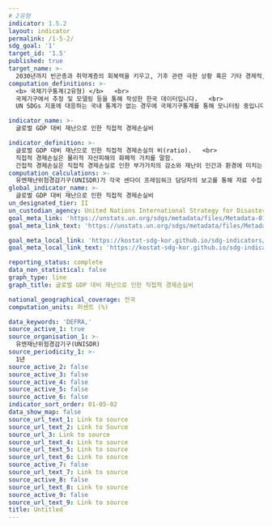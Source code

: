 ```yaml
---
# 2유형
indicator: 1.5.2
layout: indicator
permalink: /1-5-2/
sdg_goal: '1'
target_id: '1.5'
published: true
target_name: >-
  2030년까지 빈곤층과 취약계층의 회복력을 키우고, 기후 관련 극한 상황 혹은 기타 경제적, 사회적, 환경적인 충격과 재난에 대한 노출 및 취약성을 감소
computation_definitions: >-
  <b> 국제기구통계(2유형) </b>   <br>
  국제기구에서 추정 및 모델링 등을 통해 작성한 한국 데이터입니다.   <br>
  UN SDGs 지표에 대응하는 국내 통계가 없는 경우에 국제기구통계를 통해 모니터링 중입니다. 

indicator_name: >-
  글로벌 GDP 대비 재난으로 인한 직접적 경제손실비

indicator_definition: >-
  글로벌 GDP 대비 재난으로 인한 직접적 경제손실의 비(ratio).   <br>
  직접적 경제손실은 물리적 자산피해의 화폐적 가치를 말함.
  간접적 경제손실은 직접적 경제손실로 인한 부가가치의 감소와 재난이 인간과 환경에 미치는 영향을 말함.
computation_calculations: >-
  유엔재난위험경감기구(UNISDR)가 각국 센다이 프레임워크 담당자의 보고를 통해 자료 수집
global_indicator_name: >-
  글로벌 GDP 대비 재난으로 인한 직접적 경제손실비
un_designated_tier: II
un_custodian_agency: United Nations International Strategy for Disaster Reduction (UNISDR)
goal_meta_link: 'https://unstats.un.org/sdgs/metadata/files/Metadata-01-05-02.pdf'
goal_meta_link_text: 'https://unstats.un.org/sdgs/metadata/files/Metadata-01-05-02.pdf'

goal_meta_local_link: 'https://kostat-sdg-kor.github.io/sdg-indicators/public/data/Metadata-01-05-02_KOR.pdf'
goal_meta_local_link_text: 'https://kostat-sdg-kor.github.io/sdg-indicators/public/data/Metadata-01-05-02_KOR.pdf'

reporting_status: complete
data_non_statistical: false
graph_type: line
graph_title: 글로벌 GDP 대비 재난으로 인한 직접적 경제손실비

national_geographical_coverage: 전국
computation_units: 퍼센트 (%)

data_keywords: 'DEFRA,'
source_active_1: true
source_organisation_1: >-
  유엔재난위험경감기구(UNISDR)
source_periodicity_1: >-
  1년
source_active_2: false
source_active_3: false
source_active_4: false
source_active_5: false
source_active_6: false
indicator_sort_order: 01-05-02
data_show_map: false
source_url_text_1: Link to source
source_url_text_2: Link to Source
source_url_3: Link to source
source_url_text_4: Link to source
source_url_text_5: Link to source
source_url_text_6: Link to source
source_active_7: false
source_url_text_7: Link to source
source_active_8: false
source_url_text_8: Link to source
source_active_9: false
source_url_text_9: Link to source
title: Untitled
---
```

